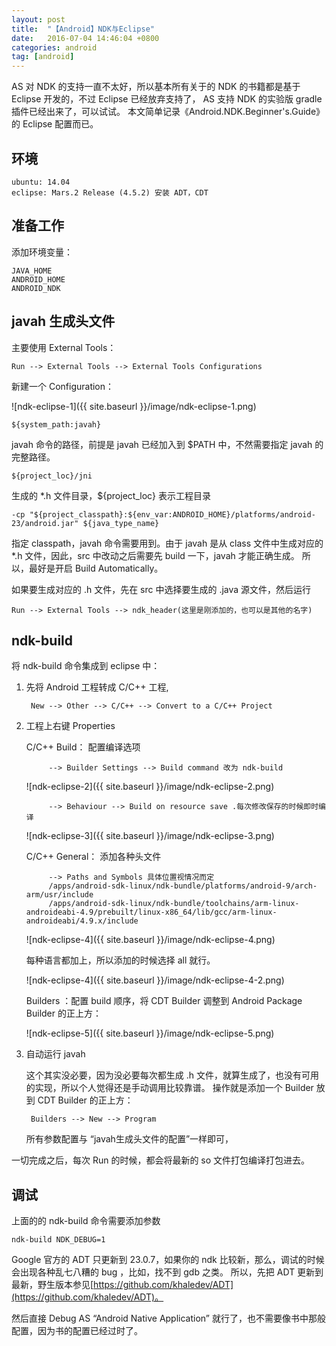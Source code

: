 ```yaml
---
layout: post
title:  "【Android】NDK与Eclipse"
date:   2016-07-04 14:46:04 +0800
categories: android
tag: [android]
---
```

AS 对 NDK 的支持一直不太好，所以基本所有关于的 NDK 的书籍都是基于 Eclipse 开发的，不过 Eclipse 已经放弃支持了，
AS 支持 NDK 的实验版 gradle 插件已经出来了，可以试试。 
本文简单记录《Android.NDK.Beginner's.Guide》的 Eclipse 配置而已。

## 环境

    ubuntu: 14.04
    eclipse: Mars.2 Release (4.5.2) 安装 ADT，CDT

## 准备工作

添加环境变量：

    JAVA_HOME
    ANDROID_HOME
    ANDROID_NDK

## javah 生成头文件

主要使用 External Tools：

    Run --> External Tools --> External Tools Configurations 

新建一个 Configuration：

![ndk-eclipse-1]({{ site.baseurl }}/image/ndk-eclipse-1.png)

    ${system_path:javah}

javah 命令的路径，前提是 javah 已经加入到 $PATH 中，不然需要指定 javah 的完整路径。

    ${project_loc}/jni

生成的 *.h 文件目录，${project_loc} 表示工程目录

    -cp "${project_classpath}:${env_var:ANDROID_HOME}/platforms/android-23/android.jar" ${java_type_name}

指定 classpath，javah 命令需要用到。由于 javah 是从 class 文件中生成对应的 *.h 文件，因此，src 中改动之后需要先 build 一下，javah 才能正确生成。
所以，最好是开启 Build Automatically。

如果要生成对应的 .h 文件，先在 src 中选择要生成的 .java 源文件，然后运行

    Run --> External Tools --> ndk_header(这里是刚添加的，也可以是其他的名字)
    
## ndk-build

将 ndk-build 命令集成到 eclipse 中：

1. 先将 Android 工程转成 C/C++ 工程,
    
        New --> Other --> C/C++ --> Convert to a C/C++ Project

2. 工程上右键 Properties

    C/C++ Build： 配置编译选项
    
            --> Builder Settings --> Build command 改为 ndk-build
        
    ![ndk-eclipse-2]({{ site.baseurl }}/image/ndk-eclipse-2.png)

            --> Behaviour --> Build on resource save .每次修改保存的时候即时编译
        
    ![ndk-eclipse-3]({{ site.baseurl }}/image/ndk-eclipse-3.png)
     
    C/C++ General： 添加各种头文件
      
            --> Paths and Symbols 具体位置视情况而定
            /apps/android-sdk-linux/ndk-bundle/platforms/android-9/arch-arm/usr/include
            /apps/android-sdk-linux/ndk-bundle/toolchains/arm-linux-androideabi-4.9/prebuilt/linux-x86_64/lib/gcc/arm-linux-androideabi/4.9.x/include
            
    ![ndk-eclipse-4]({{ site.baseurl }}/image/ndk-eclipse-4.png)
    
    每种语言都加上，所以添加的时候选择 all 就行。
    
    ![ndk-eclipse-4]({{ site.baseurl }}/image/ndk-eclipse-4-2.png)

    Builders ：配置 build 顺序，将 CDT Builder 调整到 Android Package Builder 的正上方：
    
    ![ndk-eclipse-5]({{ site.baseurl }}/image/ndk-eclipse-5.png)
    
3. 自动运行 javah 

    这个其实没必要，因为没必要每次都生成 .h 文件，就算生成了，也没有可用的实现，所以个人觉得还是手动调用比较靠谱。
    操作就是添加一个 Builder 放到 CDT Builder 的正上方：
    
        Builders --> New --> Program
        
    所有参数配置与 “javah生成头文件的配置”一样即可，

一切完成之后，每次 Run 的时候，都会将最新的 so 文件打包编译打包进去。

## 调试

上面的的  ndk-build 命令需要添加参数 

    ndk-build NDK_DEBUG=1

Google 官方的 ADT 只更新到 23.0.7，如果你的 ndk 比较新，那么，调试的时候会出现各种乱七八糟的 bug ，比如，找不到 gdb 之类。
所以，先把 ADT 更新到最新，野生版本参见[https://github.com/khaledev/ADT](https://github.com/khaledev/ADT)。

然后直接 Debug AS “Android Native Application” 就行了，也不需要像书中那般配置，因为书的配置已经过时了。

